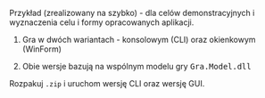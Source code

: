 Przykład (zrealizowany na szybko) - dla celów demonstracyjnych i wyznaczenia celu i formy opracowanych aplikacji.

1. Gra w dwóch wariantach - konsolowym (CLI) oraz okienkowym (WinForm)

2. Obie wersje bazują na wspólnym modelu gry <kbd>Gra.Model.dll</kbd>

Rozpakuj `.zip` i uruchom wersję CLI oraz wersję GUI.
